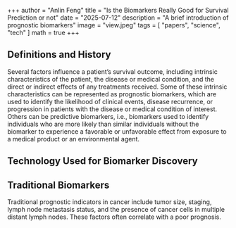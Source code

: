 +++
author = "Anlin Feng"
title = "Is the Biomarkers Really Good for Survival Prediction or not"
date = "2025-07-12"
description = "A brief introduction of prognostic biomarkers"
image = "view.jpeg"
tags = [
    "papers",
    "science",
    "tech"
]
math = true
+++

## Definitions and History
Several factors influence a patient’s survival outcome, including intrinsic characteristics of the patient, the disease or medical condition, and the direct or indirect effects of any treatments received. Some of these intrinsic characteristics can be represented as prognostic biomarkers, which are used to identify the likelihood of clinical events, disease recurrence, or progression in patients with the disease or medical condition of interest. Others can be predictive biomarkers, i.e., biomarkers used to identify individuals who are more likely than similar individuals without the biomarker to experience a favorable or unfavorable effect from exposure to a medical product or an environmental agent.

## Technology Used for Biomarker Discovery
## Traditional Biomarkers
Traditional prognostic indicators in cancer include tumor size, staging, lymph node metastasis status, and the presence of cancer cells in multiple distant lymph nodes. These factors often correlate with a poor prognosis.
